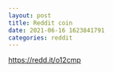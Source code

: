 ```yaml
--- 
layout: post 
title: Reddit coin 
date: 2021-06-16 1623841791 
categories: reddit 
--- 
```

https://redd.it/o12cmp